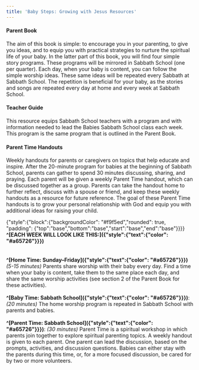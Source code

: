```yaml
---
title: 'Baby Steps: Growing with Jesus Resources'
---
```


#### Parent Book

The aim of this book is simple: to encourage you in your parenting, to give you ideas, and to equip you with practical strategies to nurture the spiritual life of your baby. In the latter part of this book, you will find four simple story programs. These programs will be mirrored in Sabbath School (one per quarter). Each day, when your baby is content, you can follow the simple worship ideas. These same ideas will be repeated every Sabbath at Sabbath School. The repetition is beneficial for your baby, as the stories and songs are repeated every day at home and every week at Sabbath School.

#### Teacher Guide

This resource equips Sabbath School teachers with a program and with information needed to lead the Babies Sabbath School class each week. This program is the same program that is outlined in the Parent Book.

#### Parent Time Handouts

Weekly handouts for parents or caregivers on topics that help educate and inspire. After the 20-minute program for babies at the beginning of Sabbath School, parents can gather to spend 30 minutes discussing, sharing, and praying. Each parent will be given a weekly Parent Time handout, which can be discussed together as a group. Parents can take the handout home to further reflect, discuss with a spouse or friend, and keep these weekly handouts as a resource for future reference. The goal of these Parent Time handouts is to grow your personal relationship with God and equip you with additional ideas for raising your child.

{"style":{"block":{"backgroundColor": "#f9f5ed","rounded": true, "padding": {"top":"base","bottom":"base","start":"base","end":"base"}}}}
**^[EACH WEEK WILL LOOK LIKE THIS:]({"style":{"text":{"color": "#a65726"}}})**\
\
\
**^[Home Time: Sunday–Friday]({"style":{"text":{"color": "#a65726"}}})** _(5-15 minutes)_ Parents share worship with their baby every day. Find a time when your baby is content, take them to the same place each day, and share the same worship activities (see section 2 of the Parent Book for these activities).
\
\
**^[Baby Time: Sabbath School]({"style":{"text":{"color": "#a65726"}}})**: _(20 minutes)_ The home worship program is repeated in Sabbath School with parents and babies.
\
\
**^[Parent Time: Sabbath School]({"style":{"text":{"color": "#a65726"}}})**: _(30 minutes)_ Parent Time is a spiritual workshop in which parents join together to explore spiritual parenting topics. A weekly handout is given to each parent. One parent can lead the discussion, based on the prompts, activities, and discussion questions. Babies can either stay with the parents during this time, or, for a more focused discussion, be cared for by two or more volunteers.
